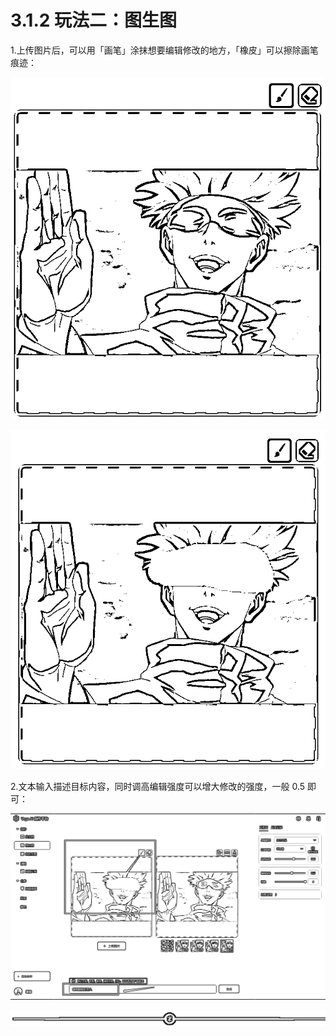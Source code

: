 # 3.1.2 玩法二：图生图

1.上传图片后，可以用「画笔」涂抹想要编辑修改的地方，「橡皮」可以擦除画笔痕迹：

![](img/59d20ad5806d34dd8cf838a92fa55fc5.png)

![](img/407433b3c3fd0f7ee4e94e82dd69f004.png)

2.文本输入描述目标内容，同时调高编辑强度可以增大修改的强度，一般 0.5 即可：

![](img/6dea3c657af82c877fcef30602766f54.png)

![](img/e12d1c8b9f4ffdf6c4edf913cceed533.png)